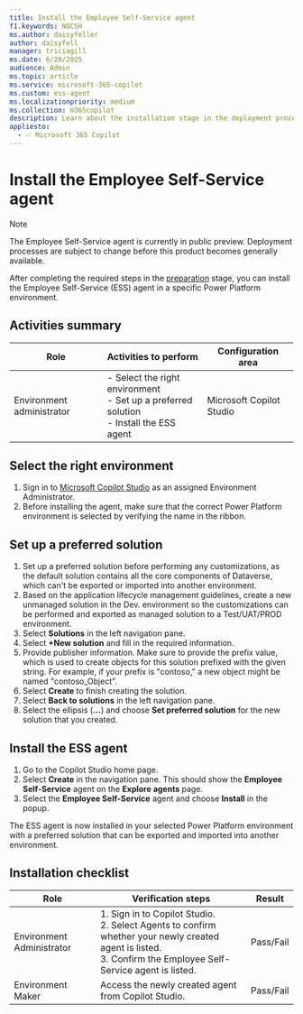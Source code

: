 ```yaml
---
title: Install the Employee Self-Service agent
f1.keywords: NOCSH
ms.author: daisyfeller
author: daisyfell
manager: triciagill
ms.date: 6/20/2025
audience: Admin
ms.topic: article
ms.service: microsoft-365-copilot
ms.custom: ess-agent
ms.localizationpriority: medium
ms.collection: m365copilot
description: Learn about the installation stage in the deployment process for the Employee Self-Service agent.
appliesto:
  - ✅ Microsoft 365 Copilot
---
```


# Install the Employee Self-Service agent

>[!NOTE]
>The Employee Self-Service agent is currently in public preview. Deployment processes are subject to change before this product becomes generally available.

After completing the required steps in the [preparation](prepare.md) stage, you can install the Employee Self-Service (ESS) agent in a specific Power Platform environment.

## Activities summary

|Role |Activities to perform |Configuration area |
|-----|----------------------|-------------------|
|Environment administrator |- Select the right environment </br>- Set up a preferred solution </br>- Install the ESS agent |Microsoft Copilot Studio |

## Select the right environment

1. Sign in to [Microsoft Copilot Studio](https://copilotstudio.microsoft.com) as an assigned Environment Administrator.
1. Before installing the agent, make sure that the correct Power Platform environment is selected by verifying the name in the ribbon.

## Set up a preferred solution

1. Set up a preferred solution before performing any customizations, as the default solution contains all the core components of Dataverse, which can't be exported or imported into another environment.
1. Based on the application lifecycle management guidelines, create a new unmanaged solution in the Dev. environment so the customizations can be performed and exported as managed solution to a Test/UAT/PROD environment.
1. Select **Solutions** in the left navigation pane.
1. Select **+New solution** and fill in the required information.
1. Provide publisher information. Make sure to provide the prefix value, which is used to create objects for this solution prefixed with the given string. For example, if your prefix is "contoso," a new object might be named "contoso_Object".
1. Select **Create** to finish creating the solution.
1. Select **Back to solutions** in the left navigation pane.
1. Select the ellipsis (**...**) and choose **Set preferred solution** for the new solution that you created.

## Install the ESS agent

1. Go to the Copilot Studio home page.
1. Select **Create** in the navigation pane. This should show the **Employee Self-Service** agent on the **Explore agents** page.
1. Select the **Employee Self-Service** agent and choose **Install** in the popup.

The ESS agent is now installed in your selected Power Platform environment with a preferred solution that can be exported and imported into another environment.

## Installation checklist

|Role |Verification steps |Result |
|-----|-------------------|-------|
|Environment Administrator |1. Sign in to Copilot Studio. </br>2. Select Agents to confirm whether your newly created agent is listed. </br>3. Confirm the Employee Self-Service agent is listed. |Pass/Fail |
|Environment Maker |Access the newly created agent from Copilot Studio. |Pass/Fail |